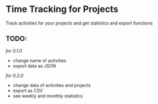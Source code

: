 # Time Tracking for Projects

Track activities for your projects and get statistics and export functions

## TODO:

*for 0.1.0*

* change name of activities
* export data as JSON

*for 0.2.0*

* change data of activities and projects
* export as CSV
* see weekly and monthly statistics